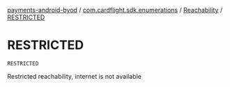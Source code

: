 [payments-android-byod](../../index.md) / [com.cardflight.sdk.enumerations](../index.md) / [Reachability](index.md) / [RESTRICTED](./-r-e-s-t-r-i-c-t-e-d.md)

# RESTRICTED

`RESTRICTED`

Restricted reachability, internet is not available

